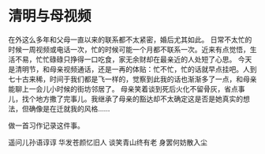 # 清明与母视频

在外这么多年和父母一直以来的联系都不太紧密，婚后尤其如此。
日常不太忙的时候一周视频或电话一次，忙的时候可能一个月都不联系一次。近来有点觉悟，生活不易，忙忙碌碌只挣得一口吃食，家无余财却在最亲近的人处短了心思。
今天是清明节，和母亲视频通话，还是一再的体贴：忙不忙，忙的话就早点挂吧。人到七十古来稀，时间于我们都是飞一样的，觉察到此我的话也渐渐多了一点，和母亲能聊上一会儿小时候的街坊邻居了。
母亲笑着谈到死后火化不留骨灰，省点事儿，找个地方撒了完事儿。我继承了母亲的豁达却不太确定这是否是她真实的想法，但确像是在迁就我的风格……

做一首习作记录这件事。

遥问儿孙语谆谆
华发苍颜忆旧人
谈笑青山终有老
身罢何妨散入尘
